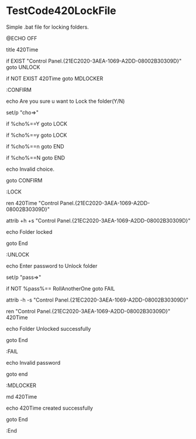 # TestCode420LockFile

Simple .bat file for locking folders. 



@ECHO OFF

title 420Time

if EXIST "Control Panel.{21EC2020-3AEA-1069-A2DD-08002B30309D}" goto UNLOCK

if NOT EXIST 420Time goto MDLOCKER

:CONFIRM

echo Are you sure u want to Lock the folder(Y/N)

set/p "cho=>"

if %cho%==Y goto LOCK

if %cho%==y goto LOCK

if %cho%==n goto END

if %cho%==N goto END

echo Invalid choice.

goto CONFIRM

:LOCK

ren 420Time "Control Panel.{21EC2020-3AEA-1069-A2DD-08002B30309D}"

attrib +h +s "Control Panel.{21EC2020-3AEA-1069-A2DD-08002B30309D}"

echo Folder locked

goto End

:UNLOCK

echo Enter password to Unlock folder

set/p "pass=>"

if NOT %pass%== RollAnotherOne goto FAIL

attrib -h -s "Control Panel.{21EC2020-3AEA-1069-A2DD-08002B30309D}"

ren "Control Panel.{21EC2020-3AEA-1069-A2DD-08002B30309D}" 420Time

echo Folder Unlocked successfully

goto End

:FAIL

echo Invalid password

goto end

:MDLOCKER

md 420Time

echo 420Time created successfully

goto End

:End
